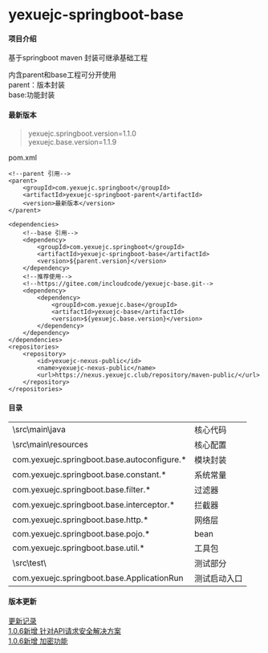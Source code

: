 # yexuejc-springboot-base


#### 项目介绍
基于springboot maven 封装可继承基础工程

内含parent和base工程可分开使用<br/>
parent：版本封装<br/>
base:功能封装

#### 最新版本
>yexuejc.springboot.version=1.1.0 <br>
>yexuejc.base.version=1.1.9

pom.xml
```
<!--parent 引用-->
<parent>
    <groupId>com.yexuejc.springboot</groupId>
    <artifactId>yexuejc-springboot-parent</artifactId>
    <version>最新版本</version>
</parent>

<dependencies>
    <!--base 引用-->
    <dependency>
        <groupId>com.yexuejc.springboot</groupId>
        <artifactId>yexuejc-springboot-base</artifactId>
        <version>${parent.version}</version>
    </dependency>
    <!--推荐使用-->
    <!--https://gitee.com/incloudcode/yexuejc-base.git-->
    <dependency>
        <dependency>
            <groupId>com.yexuejc.base</groupId>
            <artifactId>yexuejc-base</artifactId>
            <version>${yexuejc.base.version}</version>
        </dependency>
    </dependency>
</dependencies>
<repositories>
    <repository>
        <id>yexuejc-nexus-public</id>
        <name>yexuejc-nexus-public</name>
        <url>https://nexus.yexuejc.club/repository/maven-public/</url>
    </repository>
</repositories>
```


#### 目录
<table>
    <tr>
        <td>\src\main\java</td>
        <td>核心代码</td>
    </tr>
    <tr>
        <td>\src\main\resources</td>
        <td>核心配置</td>
    </tr>
    <tr>
        <td>com.yexuejc.springboot.base.autoconfigure.*</td>
        <td>模块封装</td>
    </tr>
    <tr>
        <td>com.yexuejc.springboot.base.constant.*</td>
        <td>系统常量</td>
    </tr>
    <tr>
        <td>com.yexuejc.springboot.base.filter.*</td>
        <td>过滤器</td>
    </tr>
    <tr>
        <td>com.yexuejc.springboot.base.interceptor.*</td>
        <td>拦截器</td>
    </tr>
    <tr>
        <td>com.yexuejc.springboot.base.http.*</td>
        <td>网络层</td>
    </tr>
    <tr>
        <td>com.yexuejc.springboot.base.pojo.*</td>
        <td>bean</td>
    </tr>
    <tr>
        <td>com.yexuejc.springboot.base.util.*</td>
        <td>工具包</td>
    </tr>
    <tr>
        <td>\src\test\</td>
        <td>测试部分</td>
    </tr>
    <tr>
        <td>com.yexuejc.springboot.base.ApplicationRun</td>
        <td>测试启动入口</td>
    </tr>
</table>


#### 版本更新

[更新记录](UPDATE.md)
<br/>
[1.0.6新增 针对API请求安全解决方案](PARAMS_RSA_DECRYPT_ENCRYPT.md)<br/>
[1.0.6新增 加密功能](PARAMS_RSA_DECRYPT_ENCRYPT.md)
